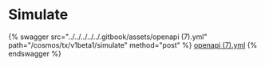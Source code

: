 # Simulate

{% swagger src="../../../../../.gitbook/assets/openapi (7).yml" path="/cosmos/tx/v1beta1/simulate" method="post" %}
[openapi (7).yml](<../../../../../.gitbook/assets/openapi (7).yml>)
{% endswagger %}
